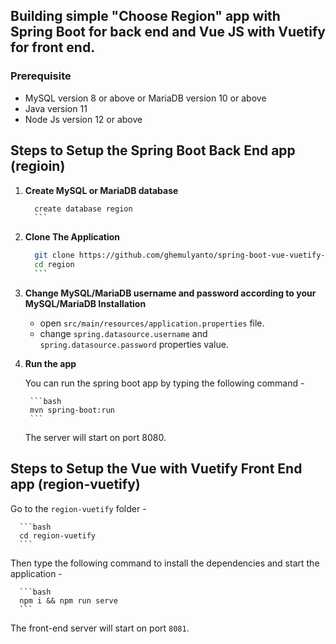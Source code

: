 ## Building simple "Choose Region" app with Spring Boot for back end and Vue JS with Vuetify for front end.

### Prerequisite
  + MySQL version 8 or above or MariaDB version 10 or above
  + Java version 11
  + Node Js version 12 or above

## Steps to Setup the Spring Boot Back End app (regioin)
1. **Create MySQL or MariaDB database**

      ```bash
	    create database region
	    ```
      
2. **Clone The Application**

      ```bash
	    git clone https://github.com/ghemulyanto/spring-boot-vue-vuetify-chain-select.git
	    cd region
	    ```
    
3. **Change MySQL/MariaDB username and password according to your MySQL/MariaDB Installation**

      + open `src/main/resources/application.properties` file.
      + change `spring.datasource.username` and `spring.datasource.password` properties value.

4. **Run the app**

	You can run the spring boot app by typing the following command -

	    ```bash
	    mvn spring-boot:run
	    ```

	The server will start on port 8080.
  
## Steps to Setup the Vue with Vuetify Front End app (region-vuetify)

Go to the `region-vuetify` folder -

      ```bash
      cd region-vuetify
      ```
   
Then type the following command to install the dependencies and start the application -

      ```bash
      npm i && npm run serve
      ```

  The front-end server will start on port `8081`.


